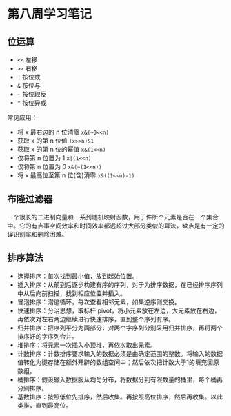 # 第八周学习笔记

## 位运算

- `<<` 左移
- `>>` 右移
- `|` 按位或
- `&` 按位与
- `~` 按位取反
- `^` 按位异或

常见应用：

- 将 x 最右边的 n 位清零 `x&(~0<<n)`
- 获取 x 的第 n 位值 `(x>>n)&1`
- 获取 x 的第 n 位的幂值 `x&(1<<n)`
- 仅将第 n 位置为 1 `x|(1<<n)`
- 仅将第 n 位置为 0 `x&(~(1<<n))`
- 将 x 最高位至第 n 位(含)清零 `x&((1<<n)-1)`

## 布隆过滤器

一个很长的二进制向量和一系列随机映射函数，用于件所个元素是否在一个集合中。它的有点事空间效率和时间效率都远超过大部分类似的算法，缺点是有一定的误识别率和删除困难。

## 排序算法

- 选择排序：每次找到最小值，放到起始位置。
- 插入排序：从前到后逐步构建有序的序列，对于为排序数据，在已经排序序列中从后向前扫描，找到相应位置并插入。
- 冒泡排序：潜逃循环，每次查看相邻元素，如果逆序则交换。
- 快速排序：分治思想，取标杆 pivot，将小元素放在左边，大元素放在右边，再依次对左右两边继续进行快速排序，直到整个序列有序。
- 归并排序：把序列平分为两部分，对两个字序列分别采用归并排序，再将两个排序好的字序列合并。
- 堆排序：将元素一次插入小顶堆，再依次取出元素。
- 计数排序：计数排序要求输入的数据必须是由确定范围的整数。将输入的数据值转化为键存储在额外开辟的数组空间中；然后依次把计数大于1的填充回原数组。
- 桶排序：假设输入数据服从均匀分布，将数据分到有限数量的桶里，每个桶再分别排序。
- 基数排序：按照低位先排序，然后收集。再按照高位排序，然后再收集。以此类推，直到最高位。